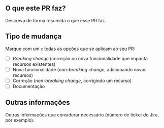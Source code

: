 ## O que este PR faz?

Descreva de forma resumida o que esse PR faz.

## Tipo de mudança
Marque com um `x` todas as opções que se aplicam ao seu PR:
- [ ] *Breaking change* (correção ou nova funcionalidade que impacta recursos existentes)
- [ ] Nova funcionalidade (*non-breaking change*, adicionando novos recursos)
- [ ] Correção (*non-breaking change*, corrigindo um recurso)
- [ ] Documentação

## Outras informações
Outras informações que considerar necessário (número de ticket do Jira, por exemplo).
